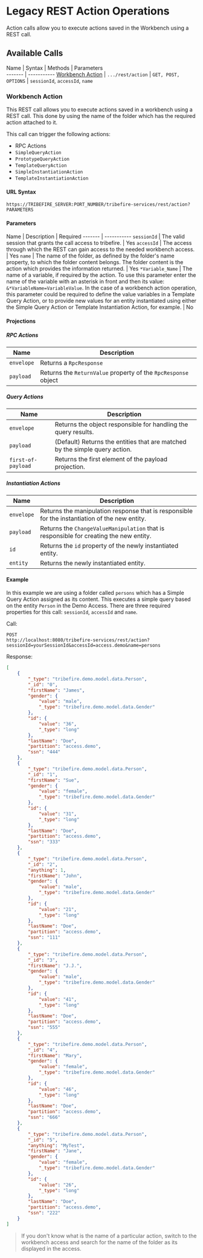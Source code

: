 # Legacy REST Action Operations

Action calls allow you to execute actions saved in the Workbench using a REST call.

[](asset://tribefire.cortex.documentation:includes-doc/rest_old_tip.md?INCLUDE)

## Available Calls

Name    | Syntax | Methods | Parameters   
------- | -----------
[Workbench Action](rest_action_operations.md#workbench-action) | `.../rest/action` | `GET, POST, OPTIONS` | `sessionId`, `accessId`, `name`

### Workbench Action

This REST call allows you to execute actions saved in a workbench using a REST call. This done by using the name of the folder which has the required action attached to it.

This call can trigger the following actions:

* RPC Actions
* `SimpleQueryAction`
* `PrototypeQueryAction`
* `TemplateQueryAction`
* `SimpleInstantiationAction`
* `TemplateInstantiationAction`

#### URL Syntax

```
https://TRIBEFIRE_SERVER:PORT_NUMBER/tribefire-services/rest/action?PARAMETERS
```

#### Parameters

Name    | Description | Required
------- | -----------
`sessionId`  | 	The valid session that grants the call access to tribefire. | Yes
`accessId`  | The access through which the REST can gain access to the needed workbench access. | Yes
`name`  | The name of the folder, as defined by the folder's name property, to which the folder content belongs. The folder content is the action which provides the information returned. | Yes
`*Variable_Name`  | The name of a variable, if required by the action. To use this parameter enter the name of the variable with an asterisk in front and then its value: `&*VariableName=VariableValue`. In the case of a workbench action operation, this parameter could be required to define the value variables in a Template Query Action, or to provide new values for an entity instantiated using either the Simple Query Action or Template Instantiation Action, for example. | No

#### Projections

##### RPC Actions

Name    | Description
------- | -----------
`envelope`  | Returns a `RpcResponse `
`payload`  | Returns the `ReturnValue` property of the `RpcResponse` object

##### Query Actions

Name    | Description
------- | -----------
`envelope`  | Returns the object responsible for handling the query results.
`payload`  | (Default) Returns the entities that are matched by the simple query action.
`first-of-payload` | Returns the first element of the payload projection.

##### Instantiation Actions

Name    | Description
------- | -----------
`envelope`  | Returns the manipulation response that is responsible for the instantiation of the new entity.
`payload`  | Returns the `ChangeValueManipulation` that is responsible for creating the new entity.
`id` | Returns the `id` property of the newly instantiated entity.
`entity` | Returns the newly instantiated entity.

#### Example

In this example we are using a folder called `persons` which has a Simple Query Action assigned as its content. This executes a simple query based on the entity `Person` in the Demo Access.
There are three required properties for this call: `sessionId`, `accessId` and `name`.

Call:

```
POST
http://localhost:8080/tribefire-services/rest/action?sessionId=yourSessionId&accessId=access.demo&name=persons
```

Response:

```json
[
    {
        "_type": "tribefire.demo.model.data.Person",
        "_id": "0",
        "firstName": "James",
        "gender": {
            "value": "male",
            "_type": "tribefire.demo.model.data.Gender"
        },
        "id": {
            "value": "36",
            "_type": "long"
        },
        "lastName": "Doe",
        "partition": "access.demo",
        "ssn": "444"
    },
    {
        "_type": "tribefire.demo.model.data.Person",
        "_id": "1",
        "firstName": "Sue",
        "gender": {
            "value": "female",
            "_type": "tribefire.demo.model.data.Gender"
        },
        "id": {
            "value": "31",
            "_type": "long"
        },
        "lastName": "Doe",
        "partition": "access.demo",
        "ssn": "333"
    },
    {
        "_type": "tribefire.demo.model.data.Person",
        "_id": "2",
        "anything": 1,
        "firstName": "John",
        "gender": {
            "value": "male",
            "_type": "tribefire.demo.model.data.Gender"
        },
        "id": {
            "value": "21",
            "_type": "long"
        },
        "lastName": "Doe",
        "partition": "access.demo",
        "ssn": "111"
    },
    {
        "_type": "tribefire.demo.model.data.Person",
        "_id": "3",
        "firstName": "J.J.",
        "gender": {
            "value": "male",
            "_type": "tribefire.demo.model.data.Gender"
        },
        "id": {
            "value": "41",
            "_type": "long"
        },
        "lastName": "Doe",
        "partition": "access.demo",
        "ssn": "555"
    },
    {
        "_type": "tribefire.demo.model.data.Person",
        "_id": "4",
        "firstName": "Mary",
        "gender": {
            "value": "female",
            "_type": "tribefire.demo.model.data.Gender"
        },
        "id": {
            "value": "46",
            "_type": "long"
        },
        "lastName": "Doe",
        "partition": "access.demo",
        "ssn": "666"
    },
    {
        "_type": "tribefire.demo.model.data.Person",
        "_id": "5",
        "anything": "MyTest",
        "firstName": "Jane",
        "gender": {
            "value": "female",
            "_type": "tribefire.demo.model.data.Gender"
        },
        "id": {
            "value": "26",
            "_type": "long"
        },
        "lastName": "Doe",
        "partition": "access.demo",
        "ssn": "222"
    }
]
```

> If you don't know what is the name of a particular action, switch to the workbench access and search for the name of the folder as its displayed in the access.
